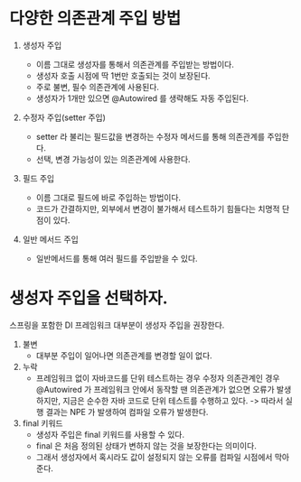 # 다양한 의존관계 주입 방법
1. 생성자 주입
   - 이름 그대로 생성자를 통해서 의존관계를 주입받는 방법이다.
   - 생성자 호출 시점에 딱 1번만 호출되는 것이 보장된다.
   - 주로 불변, 필수 의존관계에 사용된다.
   - 생성자가 1개만 있으면 @Autowired 를 생략해도 자동 주입된다.

2. 수정자 주입(setter 주입)
   - setter 라 불리는 필드값을 변경하는 수정자 메서드를 통해 의존관계를 주입한다.
   - 선택, 변경 가능성이 있는 의존관계에 사용한다.

3. 필드 주입
   - 이름 그대로 필드에 바로 주입하는 방법이다.
   - 코드가 간결하지만, 외부에서 변경이 불가해서 테스트하기 힘들다는 치명적 단점이 있다.

4. 일반 메서드 주입
   - 일반메서드를 통해 여러 필드를 주입받을 수 있다.


# 생성자 주입을 선택하자.
스프링을 포함한 DI 프레임워크 대부분이 생성자 주입을 권장한다.
1. 불변
   - 대부분 주입이 일어나면 의존관계를 변경할 일이 없다.
2. 누락
   - 프레임워크 없이 자바코드를 단위 테스트하는 경우 수정자 의존관계인 경우 @Autowired 가 프레임워크 안에서 동작할 땐 의존관계가 없으면 오류가 발생하지만, 
   지금은 순수한 자바 코드로 단위 테스트를 수행하고 있다. -> 따라서 실행 결과는 NPE 가 발생하여 컴파일 오류가 발생한다.
3. final 키워드
   - 생성자 주입은 final 키워드를 사용할 수 있다.
   - final 은 처음 정의된 상태가 변하지 않는 것을 보장한다는 의미이다.
   - 그래서 생성자에서 혹시라도 값이 설정되지 않는 오류를 컴파일 시점에서 막아준다.